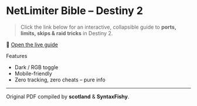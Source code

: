 # NetLimiter Bible – Destiny 2

> Click the link below for an interactive, collapsible guide to **ports, limits, skips & raid tricks** in Destiny 2.

🔗 [Open the live guide](https://azzuurre.github.io/netlimiter-bible/)

Features  
- Dark / RGB toggle  
- Mobile-friendly  
- Zero tracking, zero cheats – pure info

---
Original PDF compiled by **scotland** & **SyntaxFishy**.

